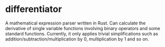 # differentiator

A mathematical expression parser written in Rust. Can calculate the derivative of single variable functions involving binary operators and some standard functions. Currently, it only applies trivial simplifications such as addition/subtraction/multiplication by 0, multiplication by 1 and so on.